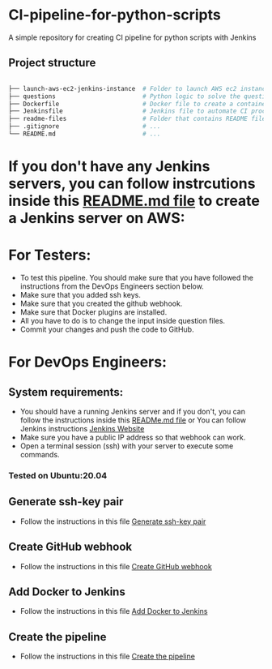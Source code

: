 # CI-pipeline-for-python-scripts
A simple repository for creating CI pipeline for python scripts with Jenkins

## Project structure
```sh

├── launch-aws-ec2-jenkins-instance  # Folder to launch AWS ec2 instance for Jenkins (contains a README.md file)
├── questions                        # Python logic to solve the questions
├── Dockerfile                       # Docker file to create a container for python
├── Jenkinsfile                      # Jenkins file to automate CI process
├── readme-files                     # Folder that contains README file with some instructions
├── .gitignore                       # ...
└── README.md                        # ...
```

# If you don't have any Jenkins servers, you can follow instrcutions inside this [README.md file](launch-aws-ec2-jenkins-instance/README.md) to create a Jenkins server on AWS:




# For Testers:

- To test this pipeline. You should make sure that you have followed the instructions from the DevOps Engineers section below.
- Make sure that you added ssh keys.
- Make sure that you created the github webhook.
- Make sure that Docker plugins are installed.
- All you have to do is to change the input inside question files.
- Commit your changes and push the code to GitHub.


# For DevOps Engineers:

## System requirements:
- You should have a running Jenkins server and if you don't, you can follow the instructions inside this  [READMe.md file](launch-aws-ec2-jenkins-instance/README.md) or You can follow Jenkins instructions [Jenkins Website](https://www.jenkins.io/doc/book/installing/)
- Make sure you have a public IP address so that webhook can work.
- Open a terminal session (ssh) with your server to execute some commands.

###  Tested on Ubuntu:20.04


## Generate ssh-key pair
- Follow the instructions in this file [Generate ssh-key pair](./readme-files/generate-ssh-key-pair.md)

## Create GitHub webhook
- Follow the instructions in this file [Create GitHub webhook](./readme-files/create-GitHub-webhook.md)

## Add Docker to Jenkins
- Follow the instructions in this file [Add Docker to Jenkins](./readme-files/add-Docker-to-Jenkins.md)

## Create the pipeline
- Follow the instructions in this file [Create the pipeline](./readme-files/create-the-pipeline.md)
